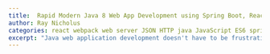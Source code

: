 ```yaml
---
title:  Rapid Modern Java 8 Web App Development using Spring Boot, React, & the Fetch API
author: Ray Nicholus
categories: react webpack web server JSON HTTP java JavaScript ES6 spring
excerpt: "Java web application development doesn't have to be frustrating and wrought with boilerplate. Your client-side code can and _should_ be modern, elegant, and efficient. You can get a modern project with a REST API up and running FAST with Spring Boot, Java 8, React, and webpack. And communication with the server is a breeze using cutting edge web APIs such as fetch()."
---
```

